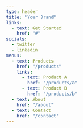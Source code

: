```yaml
---
type: header
title: "Your Brand"
links:
  - text: Get Started
    href: "#"
socials:
  - twitter
  - linkedin
menus:
  - text: Products
    href: "/products"
    links:
      - text: Product A
        href: "/products/a"
      - text: Product B
        href: "/products/b"
  - text: About
    href: "/about"
  - text: Contact
    href: "/contact"
---
```

